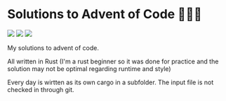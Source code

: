 # Solutions to Advent of Code 🎄🎄🎄

![](https://img.shields.io/badge/day%20📅-24-blue) ![](https://img.shields.io/badge/stars%20⭐-16-yellow) ![](https://img.shields.io/badge/days%20completed-8-red)

My solutions to advent of code.

All written in Rust (I'm a rust beginner so it was done for practice and the solution may not be optimal regarding runtime and style)

Every day is wirtten as its own cargo in a subfolder. The input file is not checked in through git.